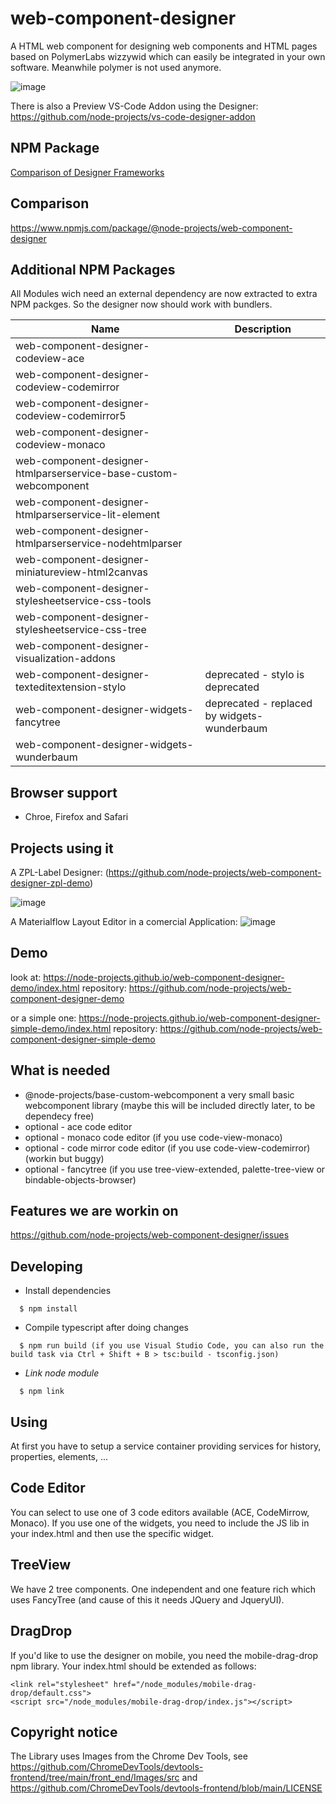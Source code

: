 # web-component-designer

A HTML web component for designing web components and HTML pages based on PolymerLabs wizzywid which can easily be integrated in your own software.
Meanwhile polymer is not used anymore.

![image](https://user-images.githubusercontent.com/364896/117482820-358e2d80-af65-11eb-97fd-9d15ebf1966f.png)

There is also a Preview VS-Code Addon using the Designer: https://github.com/node-projects/vs-code-designer-addon

## NPM Package

[Comparison of Designer Frameworks](COMPARISON.md)

## Comparison

https://www.npmjs.com/package/@node-projects/web-component-designer

## Additional NPM Packages

All Modules wich need an external dependency are now extracted to extra NPM packges.
So the designer now should work with bundlers.

| Name                                                                   | Description                                  |
| ---------------------------------------------------------------------- | -------------------------------------------- |
| web-component-designer-codeview-ace                                    |                                              |
| web-component-designer-codeview-codemirror                             |                                              |
| web-component-designer-codeview-codemirror5                            |                                              |
| web-component-designer-codeview-monaco                                 |                                              |
| web-component-designer-htmlparserservice-base-custom-webcomponent      |                                              |
| web-component-designer-htmlparserservice-lit-element                   |                                              |
| web-component-designer-htmlparserservice-nodehtmlparser                |                                              |
| web-component-designer-miniatureview-html2canvas                       |                                              |
| web-component-designer-stylesheetservice-css-tools                     |                                              |
| web-component-designer-stylesheetservice-css-tree                      |                                              |
| web-component-designer-visualization-addons                            |                                              |
| web-component-designer-texteditextension-stylo                         | deprecated - stylo is deprecated             |
| web-component-designer-widgets-fancytree                               | deprecated - replaced by widgets-wunderbaum  |
| web-component-designer-widgets-wunderbaum                              |                                              |

## Browser support

  - Chroe, Firefox and Safari
  
## Projects using it

A ZPL-Label Designer:
(https://github.com/node-projects/web-component-designer-zpl-demo)

![image](https://github.com/node-projects/web-component-designer/assets/364896/e1f1e3cc-29a3-4749-a676-389577fab69a)

A Materialflow Layout Editor in a comercial Application:
![image](https://github.com/node-projects/web-component-designer/assets/364896/0062562a-4224-4b11-aaa4-03e31494fcfa)

## Demo

look at: https://node-projects.github.io/web-component-designer-demo/index.html
repository: https://github.com/node-projects/web-component-designer-demo

or a simple one: https://node-projects.github.io/web-component-designer-simple-demo/index.html
repository: https://github.com/node-projects/web-component-designer-simple-demo

## What is needed

- @node-projects/base-custom-webcomponent a very small basic webcomponent library (maybe this will be included directly later, to be dependecy free)
- optional - ace code editor
- optional - monaco code editor (if you use code-view-monaco)
- optional - code mirror code editor (if you use code-view-codemirror) (workin but buggy)
- optional - fancytree (if you use tree-view-extended, palette-tree-view or bindable-objects-browser)

## Features we are workin on

https://github.com/node-projects/web-component-designer/issues

## Developing

  * Install dependencies
```
  $ npm install
```

  * Compile typescript after doing changes
```
  $ npm run build (if you use Visual Studio Code, you can also run the build task via Ctrl + Shift + B > tsc:build - tsconfig.json)
```

  * *Link node module*<br/>
```
  $ npm link 
```

## Using

At first you have to setup a service container providing services for history, properties, elements, ...

## Code Editor

You can select to use one of 3 code editors available (ACE, CodeMirrow, Monaco).
If you use one of the widgets, you need to include the JS lib in your index.html and then use the specific widget.

## TreeView

We have 2 tree components. One independent and one feature rich which uses FancyTree (and cause of this it needs JQuery and JqueryUI).

## DragDrop

If you'd like to use the designer on mobile, you need the mobile-drag-drop npm library.
Your index.html should be extended as follows:

    <link rel="stylesheet" href="/node_modules/mobile-drag-drop/default.css">
    <script src="/node_modules/mobile-drag-drop/index.js"></script>

## Copyright notice

The Library uses Images from the Chrome Dev Tools, see
https://github.com/ChromeDevTools/devtools-frontend/tree/main/front_end/Images/src
and
https://github.com/ChromeDevTools/devtools-frontend/blob/main/LICENSE
